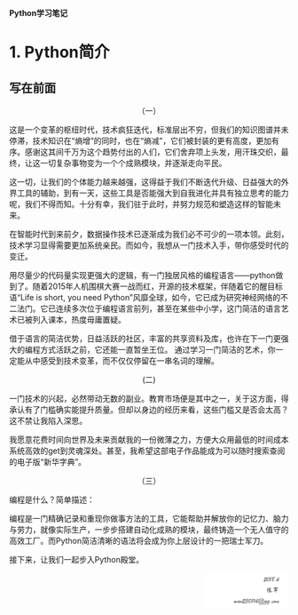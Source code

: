 **Python学习笔记**

# 1. Python简介
## 写在前面

<center>（一）</center>

这是一个变革的枢纽时代，技术疯狂迭代，标准层出不穷，但我们的知识图谱并未停滞，技术知识在“熵增”的同时，也在“熵减”，它们被封装的更有高度，更加有序。感谢这其间千万为这个趋势付出的人们，它们舍弃项上头发，用汗珠交织，最终，让这一切复杂事物变为一个个成熟模块，并逐渐走向平民。

这一切，让我们的个体能力越来越强，这得益于我们不断迭代升级、日益强大的外界工具的辅助，到有一天，这些工具是否能强大到自我进化并具有独立思考的能力呢，我们不得而知。十分有幸，我们驻于此时，并努力规范和塑造这样的智能未来。

在智能时代到来前夕，数据操作技术已逐渐成为我们必不可少的一项本领。此刻，技术学习显得需要更加系统亲民。而如今，我想从一门技术入手，带你感受时代的变迁。

用尽量少的代码量实现更强大的逻辑，有一门独居风格的编程语言——python做到了。随着2015年人机围棋大赛一战而红，开源的技术框架，伴随着它的醒目标语“Life is short, you need Python”风靡全球，如今，它已成为研究神经网络的不二法门。它已连续多次位于编程语言前列，甚至在某些中小学，这门简洁的语言艺术已被列入课本，热度毋庸置疑。

借于语言的简洁优势，日益活跃的社区，丰富的共享资料及库，也许在下一门更强大的编程方式活跃之前，它还能一直暂坐王位。
通过学习一门简洁的艺术，你一定能从中感受到技术变革，而不仅仅停留在一串名词的理解。

<center>(二)</center>

一门技术的兴起，必然带动无数的副业。教育市场便是其中之一，关于这方面，得承认有了门槛确实能提升质量。但却以身边的经历来看，这些门槛又是否会太高？这不禁让我陷入深思。

我愿意花费时间向世界及未来贡献我的一份微薄之力，方便大众用最低的时间成本系统高效的get到灵魂深处。甚至，我希望这部电子作品能成为可以随时搜索查阅的电子版“新华字典”。

<center>（三）</center>

编程是什么？简单描述：

编程是一门精确记录和重现你做事方法的工具，它能帮助并解放你的记忆力、脑力与劳力，就像实际生产，一步步搭建自动化成熟的模块，最终铸造一个无人值守的高效工厂。而Python简洁清晰的语法将会成为你上层设计的一把瑞士军刀。

接下来，让我们一起步入Python殿堂。

<div align=right>
<img width="30%" src="../../img/sin.png" alt="封面"/>
</div>
